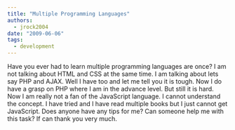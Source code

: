 ```yaml
---
title: "Multiple Programming Languages"
authors:
  - jrock2004
date: "2009-06-06"
tags:
  - development
---
```


Have you ever had to learn multiple programming languages are once? I am not talking about HTML and CSS at the same time. I am talking about lets say PHP and AJAX. Well I have too and let me tell you it is tough. Now I do have a grasp on PHP where I am in the advance level. But still it is hard. Now I am really not a fan of the JavaScript language. I cannot understand the concept. I have tried and I have read multiple books but I just cannot get JavaScript. Does anyone have any tips for me? Can someone help me with this task? If can thank you very much.
